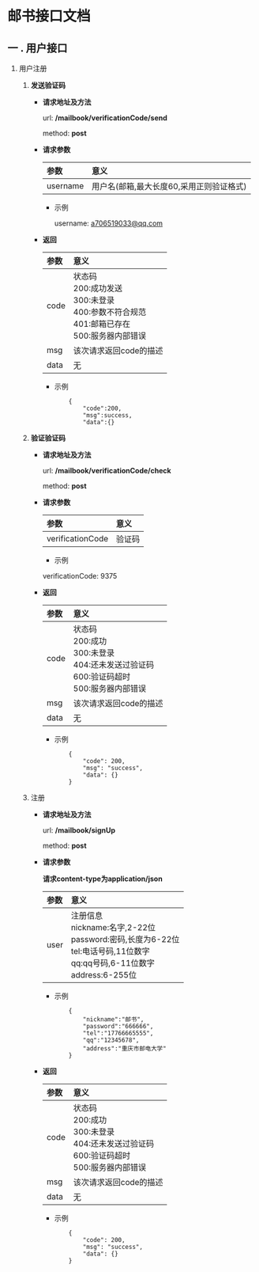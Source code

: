 # **邮书接口文档**

## 一 . 用户接口
1. 用户注册

    1. **发送验证码**

        + **请求地址及方法**
            
            url:&nbsp;**/mailbook/verificationCode/send**

            method:&nbsp;**post**
        
        + **请求参数**

            |参数|意义|
            |:---|:---|
            |username|用户名(邮箱,最大长度60,采用正则验证格式)

            + 示例
                
                username: a706519033@qq.com

        + **返回**

            |参数|意义|
            |:---|:---|
            |code|状态码<br>200:成功发送<br>300:未登录<br>400:参数不符合规范<br>401:邮箱已存在<br>500:服务器内部错误|
            |msg|该次请求返回code的描述|
            |data|无

            + 示例
                ```javascrip
                    {
                        "code":200,
                        "msg":success,
                        "data":{}
                ```

    2. **验证验证码**

        + **请求地址及方法**
            
            url:&nbsp;**/mailbook/verificationCode/check**

            method:&nbsp;**post**
        
        + **请求参数**

            |参数|意义|
            |:---|:---|
            |verificationCode|验证码|

            + 示例
                
            verificationCode: 9375

        + **返回**

            |参数|意义|
            |:---|:---|
            |code|状态码<br>200:成功<br>300:未登录<br>404:还未发送过验证码<br>600:验证码超时<br>500:服务器内部错误|
            |msg|该次请求返回code的描述|
            |data|无|

            + 示例
                ```javascrip
                    {
                        "code": 200,
                        "msg": "success",
                        "data": {}
                    }
                ```

    3. 注册
        + **请求地址及方法**
            
            url:&nbsp;**/mailbook/signUp**

            method:&nbsp;**post**
        
        + **请求参数**
            
             **请求content-type为application/json**
            
            |参数|意义|
            |:---|:---|
            |user|注册信息<br>nickname:名字,2-22位 <br>password:密码,长度为6-22位<br>tel:电话号码,11位数字<br>qq:qq号码,6-11位数字<br>address:6-255位|

            + 示例
                ```javascrip
                    {
                        "nickname":"邮书",
                        "password":"666666",
                        "tel":"17766665555",
                        "qq":"12345678",
                        "address":"重庆市邮电大学"
                    }
                ```

        + **返回**

            |参数|意义|
            |:---|:---|
            |code|状态码<br>200:成功<br>300:未登录<br>404:还未发送过验证码<br>600:验证码超时<br>500:服务器内部错误|
            |msg|该次请求返回code的描述|
            |data|无|
            
            + 示例
                ```javascrip
                    {
                        "code": 200,
                        "msg": "success",
                        "data": {}
                    }
                ```
    
        